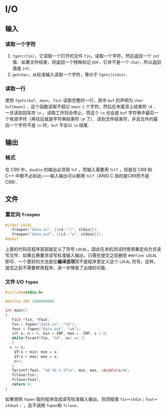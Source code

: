 # I/O

## 输入

### 读取一个字符

1. `fgetc(fin)`，它读取一个打开的文件 `fin`，读取一个字符，然后返回一个 `int` 值．如果文件结束，将返回一个特殊标记 `EOF`，它并不是一个 `char`，所以返回值是 `int`．
2. `getchar`，从标准输入读取一个字符，等价于 `fgetc(stdin)`．

### 读取一行

使用 `fgets(buf, maxn, fin)` 读取完整的一行，其中 `buf` 的声明为 `char buf[maxn]` ．这个函数读取不超过 `maxn-1` 个字符，然后在末尾添上结束符 `\0` ．一旦读到回车符 `\n` ，读取工作将会停止，而这个 `\n` 也会是 `buf` 字符串中最后一个有效字符（再往后就是字符串结束符 `\0` 了）．读到文件结束符，并且文件的最后一个字符不是 `\n` 时，`buf` 不会以 `\n` 结尾．

## 输出

### 格式

在 C99 中，`double` 的输出必须用 `％f` ，而输入需要用 `％lf` ，但是在 C89 和 C++ 中都不必如此——输入输出可以都用 `％lf`（ANSI C 指的是C89而不是C99）．

## 文件

### 重定向 `freopen`

```c
#ifdef LOCAL
   freopen("data.in", {{c4::"r", stdin}});
   freopen("data.out", {{c3::"w", stdout}});
#endif
```

上面的代码在程序首部就定义了符号 `LOCAL`，因此在本机测试时使用重定向方式读写文件．如果比赛要求读写标准输入输出，只需在提交之前删除 `#define LOCAL` 即可．一个更好的方法是在**编译选项**而不是程序里定义这个 `LOCAL` 符号，这样，提交之前不需要修改程序，进一步降低了出错的可能．

### 文件 I/O `fopen`

```c
#include<stdio.h>

#define INF 1000000000

int main()
{
   FILE *fin, *fout;
   fin = fopen("data.in", "rb");
   fout = fopen("data.out", "wb");
   int x, n = 0, min = INF, max = -INF, s = 0;
   while(fscanf(fin, "%d", &x) == 1)
   {
  s += x;
    if(x < min) min = x;
    if(x > max) max = x;
    n++;
   }
   fprintf(fout, "%d %d %.3f\n", min, max, (double)s/n);
   fclose(fin);
   fclose(fout);
   return 0;
}
```

如果想把 `fopen` 版的程序改成读写标准输入输出，则须赋值 `fin＝stdin；fout＝stdout；` ，且不调用 `fopen`和 `fclose`．
